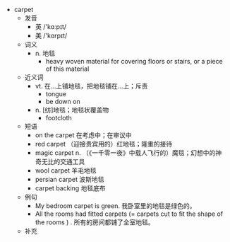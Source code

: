 - carpet
  - 发音
    - 英 /'kɑːpɪt/
    - 美 /'kɑrpɪt/
  - 词义
    - n. 地毯
      - heavy woven material for covering floors or stairs, or a piece of this material
  - 近义词
    - vt. 在…上铺地毯，把地毯铺在…上；斥责
      - tongue
      - be down on
    - n. [纺]地毯；地毯状覆盖物
      - footcloth
  - 短语
    - on the carpet 在考虑中；在审议中
    - red carpet （迎接贵宾用的）红地毯；隆重的接待
    - magic carpet n. （《一千零一夜》中载人飞行的）魔毯；幻想中的神奇无比的交通工具
    - wool carpet 羊毛地毯
    - persian carpet 波斯地毯
    - carpet backing 地毯底布
  - 例句
    - My bedroom carpet is green. 我卧室里的地毯是绿色的。
    - All the rooms had fitted carpets (= carpets cut to fit the shape of the rooms ) . 所有的房间都铺了全室地毯。
  - 补充